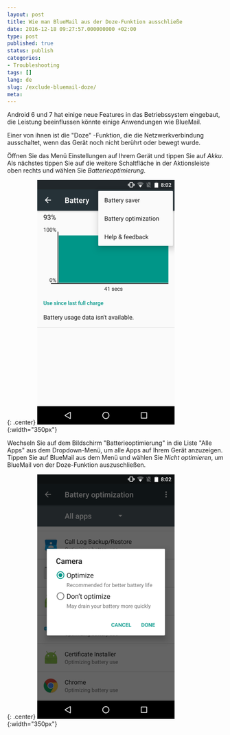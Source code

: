 ```yaml
---
layout: post
title: Wie man BlueMail aus der Doze-Funktion ausschließe
date: 2016-12-18 09:27:57.000000000 +02:00
type: post
published: true
status: publish
categories:
- Troubleshooting
tags: []
lang: de
slug: /exclude-bluemail-doze/
meta:
---
```


Android 6 und 7 hat einige neue Features in das Betriebssystem eingebaut, die Leistung beeinflussen könnte einige Anwendungen wie BlueMail.

Einer von ihnen ist die "Doze" -Funktion, die die Netzwerkverbindung ausschaltet, wenn das Gerät noch nicht berührt oder bewegt wurde.

Öffnen Sie das Menü Einstellungen auf Ihrem Gerät und tippen Sie auf *Akku*. Als nächstes tippen Sie auf die weitere Schaltfläche in der Aktionsleiste oben rechts und wählen Sie *Batterieoptimierung*.

{: .center}
![BlueMail Doze](/assets/BlueMail-Doze.png){:width="350px"}

Wechseln Sie auf dem Bildschirm "Batterieoptimierung" in die Liste "Alle Apps" aus dem Dropdown-Menü, um alle Apps auf Ihrem Gerät anzuzeigen. Tippen Sie auf BlueMail aus dem Menü und wählen Sie *Nicht optimieren*, um BlueMail von der Doze-Funktion auszuschließen.

{: .center}
![BlueMail Doze Exclude](/assets/BlueMail-Doze-Exclude.png){:width="350px"}
